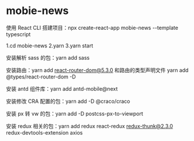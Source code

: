 # mobie-news

使用 React CLI 搭建项目：npx create-react-app mobie-news --template typescript 

1.cd mobie-news  2.yarn 3.yarn start

安装解析 sass 的包：yarn add sass

安装路由：yarn add react-router-dom@5.3.0 和路由的类型声明文件 yarn add @types/react-router-dom -D

安装 antd 组件库：yarn add antd-mobile@next

安装修改 CRA 配置的包：yarn add -D @craco/craco

安装 px 转 vw 的包：yarn add -D postcss-px-to-viewport

安装 redux 相关的包：yarn add redux react-redux redux-thunk@2.3.0 redux-devtools-extension axios